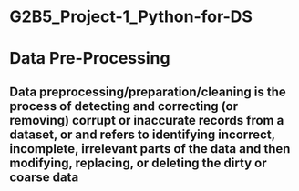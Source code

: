 # G2B5_Project-1_Python-for-DS
# Data Pre-Processing
## Data preprocessing/preparation/cleaning is the process of detecting and correcting (or removing) corrupt or inaccurate records from a dataset, or and refers to identifying incorrect, incomplete, irrelevant parts of the data and then modifying, replacing, or deleting the dirty or coarse data 
